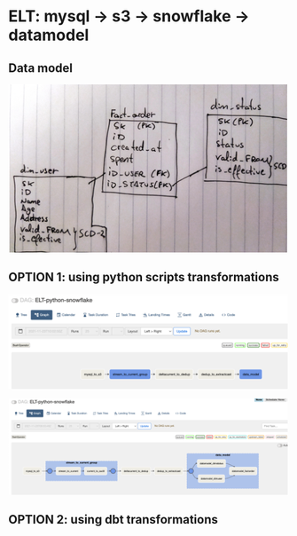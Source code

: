 
# ELT: mysql -> s3 -> snowflake -> datamodel

## Data model
![datamodel](doc/datamodel.png)

## OPTION 1: using python scripts transformations

![elt-dag-1](doc/elt_dag_1.png)

![elt-dag-2](doc/elt_dag_2.png)

## OPTION 2: using dbt transformations